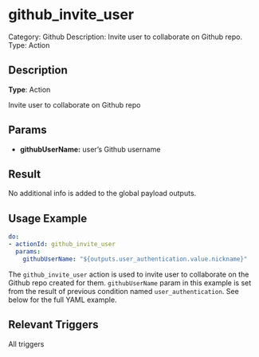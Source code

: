 # github_invite_user

Category: Github
Description: Invite user to collaborate on Github repo.
Type: Action

## Description

**Type**: Action

Invite user to collaborate on Github repo

## Params

- **githubUserName:** user’s Github username

## Result

No additional info is added to the global payload outputs.

## Usage Example

```yaml
do:
- actionId: github_invite_user
  params:
    githubUserName: "${outputs.user_authentication.value.nickname}"
```

The `github_invite_user` action is used to invite user to collaborate on the Github repo created for them. `githubUserName` param in this example is set from the result of previous condition named `user_authentication`. See below for the full YAML example.

## Relevant Triggers

All triggers